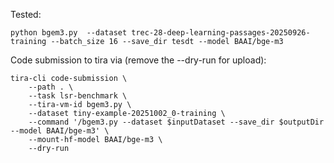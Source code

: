 Tested:
```
python bgem3.py  --dataset trec-28-deep-learning-passages-20250926-training --batch_size 16 --save_dir tesdt --model BAAI/bge-m3
```


Code submission to tira via (remove the --dry-run for upload):

```
tira-cli code-submission \
    --path . \
    --task lsr-benchmark \
    --tira-vm-id bgem3.py \
    --dataset tiny-example-20251002_0-training \
    --command '/bgem3.py --dataset $inputDataset --save_dir $outputDir --model BAAI/bge-m3' \
    --mount-hf-model BAAI/bge-m3 \
    --dry-run
```

